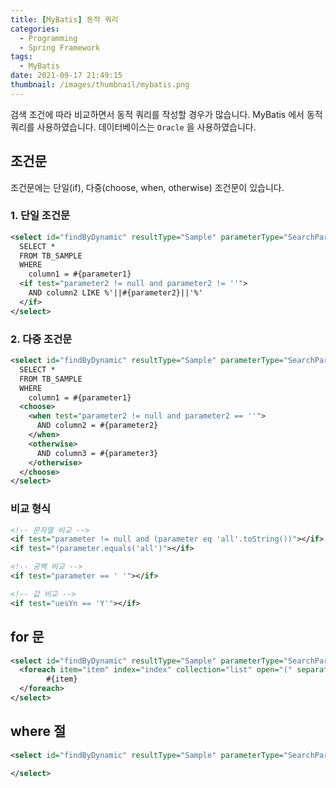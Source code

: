 ```yaml
---
title: [MyBatis] 동적 쿼리
categories:
  - Programming
  - Spring Framework
tags:
  - MyBatis
date: 2021-09-17 21:49:15
thumbnail: /images/thumbnail/mybatis.png
---
```


검색 조건에 따라 비교하면서 동적 쿼리를 작성할 경우가 많습니다. MyBatis 에서 동적 쿼리를 사용하였습니다. 데이터베이스는 `Oracle` 을 사용하였습니다.

## 조건문

조건문에는 단일(if), 다중(choose, when, otherwise) 조건문이 있습니다.

### 1. 단일 조건문

```xml
<select id="findByDynamic" resultType="Sample" parameterType="SearchParam">
  SELECT *
  FROM TB_SAMPLE
  WHERE
    column1 = #{parameter1}
  <if test="parameter2 != null and parameter2 != ''">
    AND column2 LIKE %'||#{parameter2}||'%'
  </if>
</select>
```

### 2. 다중 조건문

```xml
<select id="findByDynamic" resultType="Sample" parameterType="SearchParam">
  SELECT *
  FROM TB_SAMPLE
  WHERE
    column1 = #{parameter1}
  <choose>
    <when test="parameter2 != null and parameter2 == ''">
      AND column2 = #{parameter2}
    </when>
    <otherwise>
      AND column3 = #{parameter3}
    </otherwise>
  </choose>
</select>
```

### 비교 형식

```xml
<!-- 문자열 비교 -->
<if test="parameter != null and (parameter eq 'all'.toString())"></if>
<if test="!parameter.equals('all')"></if>

<!-- 공백 비교 -->
<if test="parameter == ' '"></if>

<!-- 값 비교 -->
<if test="uesYn == 'Y'"></if>
```

## for 문

```xml
<select id="findByDynamic" resultType="Sample" parameterType="SearchParam">
  <foreach item="item" index="index" collection="list" open="(" separator="," close=")">
        #{item}
  </foreach>
</select>
```

## where 절

```xml
<select id="findByDynamic" resultType="Sample" parameterType="SearchParam">

</select>
```
